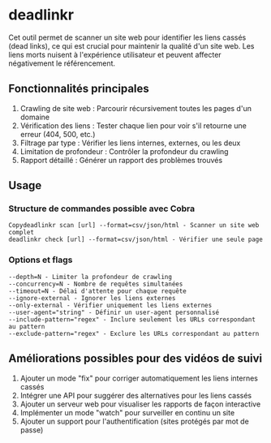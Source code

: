 # deadlinkr

Cet outil permet de scanner un site web pour identifier les liens cassés (dead links), ce qui est crucial pour maintenir la qualité d'un site web. Les liens morts nuisent à l'expérience utilisateur et peuvent affecter négativement le référencement.

## Fonctionnalités principales

1. Crawling de site web : Parcourir récursivement toutes les pages d'un domaine
2. Vérification des liens : Tester chaque lien pour voir s'il retourne une erreur (404, 500, etc.)
3. Filtrage par type : Vérifier les liens internes, externes, ou les deux
4. Limitation de profondeur : Contrôler la profondeur du crawling
5. Rapport détaillé : Générer un rapport des problèmes trouvés

## Usage
### Structure de commandes possible avec Cobra
```
Copydeadlinkr scan [url] --format=csv/json/html - Scanner un site web complet
deadlinkr check [url] --format=csv/json/html - Vérifier une seule page
```

### Options et flags

```
--depth=N - Limiter la profondeur de crawling
--concurrency=N - Nombre de requêtes simultanées
--timeout=N - Délai d'attente pour chaque requête
--ignore-external - Ignorer les liens externes
--only-external - Vérifier uniquement les liens externes
--user-agent="string" - Définir un user-agent personnalisé
--include-pattern="regex" - Inclure seulement les URLs correspondant au pattern
--exclude-pattern="regex" - Exclure les URLs correspondant au pattern
```

## Améliorations possibles pour des vidéos de suivi

1. Ajouter un mode "fix" pour corriger automatiquement les liens internes cassés
2. Intégrer une API pour suggérer des alternatives pour les liens cassés
3. Ajouter un serveur web pour visualiser les rapports de façon interactive
4. Implémenter un mode "watch" pour surveiller en continu un site
5. Ajouter un support pour l'authentification (sites protégés par mot de passe)